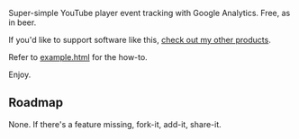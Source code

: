 Super-simple YouTube player event tracking with Google Analytics. Free, as in beer.

If you'd like to support software like this, [check out my other products](http://aaroncollegeman.com).

Refer to [example.html](blob/master/example.html) for the how-to.

Enjoy.

## Roadmap

None. If there's a feature missing, fork-it, add-it, share-it.